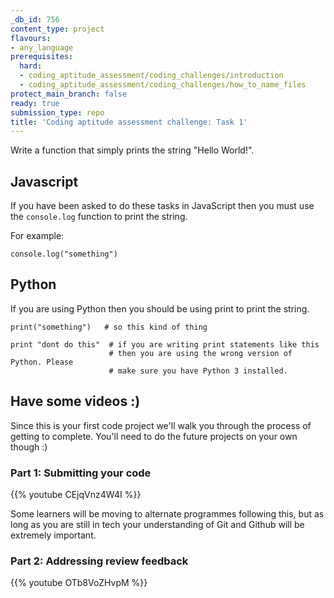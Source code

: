 ```yaml
---
_db_id: 756
content_type: project
flavours:
- any_language
prerequisites:
  hard:
  - coding_aptitude_assessment/coding_challenges/introduction
  - coding_aptitude_assessment/coding_challenges/how_to_name_files
protect_main_branch: false
ready: true
submission_type: repo
title: 'Coding aptitude assessment challenge: Task 1'
---
```


Write a function that simply prints the string "Hello World!".

## Javascript

If you have been asked to do these tasks in JavaScript then you must use the `console.log` function to print the string.

For example:

```
console.log("something")
```

## Python

If you are using Python then you should be using print to print the string.

```
print("something")   # so this kind of thing

print "dont do this"  # if you are writing print statements like this
                      # then you are using the wrong version of Python. Please
                      # make sure you have Python 3 installed.
```


## Have some videos :)

Since this is your first code project we'll walk you through the process of getting to complete.  You'll need to do the future projects on your own though :)

### Part 1: Submitting your code

{{% youtube  CEjqVnz4W4I %}}

Some learners will be moving to alternate programmes following this, but as long as you are still in tech your understanding of Git and Github will be extremely important.

### Part 2: Addressing review feedback

{{% youtube OTb8VoZHvpM %}}
